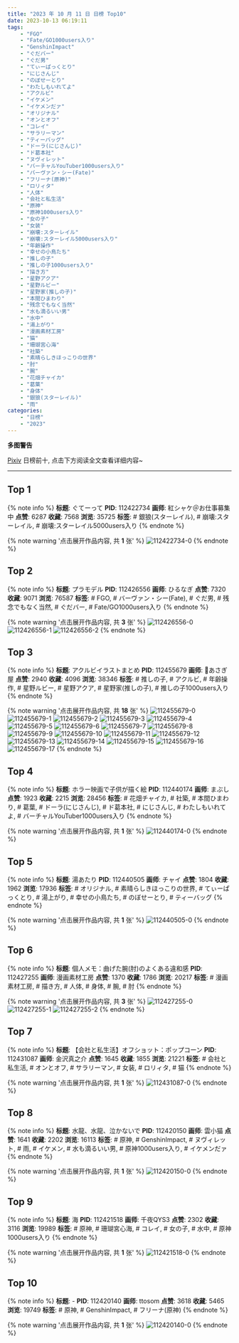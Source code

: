```yaml
---
title: "2023 年 10 月 11 日 日榜 Top10"
date: 2023-10-13 06:19:11
tags:
    - "FGO"
    - "Fate/GO1000users入り"
    - "GenshinImpact"
    - "ぐだバー"
    - "ぐだ男"
    - "てぃーぱっくとり"
    - "にじさんじ"
    - "のぼせーとり"
    - "わたしもいれてよ"
    - "アクルビ"
    - "イケメン"
    - "イケメンだァ"
    - "オリジナル"
    - "オンとオフ"
    - "コレイ"
    - "サラリーマン"
    - "ティーバッグ"
    - "ドーラ(にじさんじ)"
    - "ド葛本社"
    - "ヌヴィレット"
    - "バーチャルYouTuber1000users入り"
    - "バーヴァン・シー(Fate)"
    - "フリーナ(原神)"
    - "ロリィタ"
    - "人体"
    - "会社と私生活"
    - "原神"
    - "原神1000users入り"
    - "女の子"
    - "女装"
    - "崩壊:スターレイル"
    - "崩壊:スターレイル5000users入り"
    - "年齢操作"
    - "幸せの小鳥たち"
    - "推しの子"
    - "推しの子1000users入り"
    - "描き方"
    - "星野アクア"
    - "星野ルビー"
    - "星野家(推しの子)"
    - "本間ひまわり"
    - "残念でもなく当然"
    - "水も滴るいい男"
    - "水中"
    - "湯上がり"
    - "漫画素材工房"
    - "猫"
    - "珊瑚宮心海"
    - "社築"
    - "素晴らしきほっこりの世界"
    - "肘"
    - "腕"
    - "花畑チャイカ"
    - "葛葉"
    - "身体"
    - "銀狼(スターレイル)"
    - "雨"
categories:
    - "日榜"
    - "2023"
---
```


<i class="fa fa-triangle-exclamation"></i>**多图警告**<i class="fa fa-triangle-exclamation"></i>

[Pixiv](https://www.pixiv.net/) 日榜前十, 点击下方阅读全文查看详细内容~

<!-- more -->

---

## Top 1

{% note info %}
**标题**: ぐてーって
**PID**: 112422734 **画师**: 紅シャケ＠お仕事募集中
**点赞**: 6287 **收藏**: 7568 **浏览**: 35725
**标签**: # 銀狼(スターレイル), # 崩壊:スターレイル, # 崩壊:スターレイル5000users入り
{% endnote %}

{% note warning '点击展开作品内容, 共 **1** 张' %}
![112422734-0](https://i.pixiv.re/img-original/img/2023/10/10/01/09/28/112422734_p0.jpg)
{% endnote %}

## Top 2

{% note info %}
**标题**: プラモデル
**PID**: 112426556 **画师**: ひるなぎ
**点赞**: 7320 **收藏**: 9071 **浏览**: 76587
**标签**: # FGO, # バーヴァン・シー(Fate), # ぐだ男, # 残念でもなく当然, # ぐだバー, # Fate/GO1000users入り
{% endnote %}

{% note warning '点击展开作品内容, 共 **3** 张' %}
![112426556-0](https://i.pixiv.re/img-original/img/2023/10/10/06/00/06/112426556_p0.jpg)
![112426556-1](https://i.pixiv.re/img-original/img/2023/10/10/06/00/06/112426556_p1.jpg)
![112426556-2](https://i.pixiv.re/img-original/img/2023/10/10/06/00/06/112426556_p2.jpg)
{% endnote %}

## Top 3

{% note info %}
**标题**: アクルビイラストまとめ
**PID**: 112455679 **画师**: 🍼あさぎ屋
**点赞**: 2940 **收藏**: 4096 **浏览**: 38346
**标签**: # 推しの子, # アクルビ, # 年齢操作, # 星野ルビー, # 星野アクア, # 星野家(推しの子), # 推しの子1000users入り
{% endnote %}

{% note warning '点击展开作品内容, 共 **18** 张' %}
![112455679-0](https://i.pixiv.re/img-original/img/2023/10/11/10/15/23/112455679_p0.jpg)
![112455679-1](https://i.pixiv.re/img-original/img/2023/10/11/10/15/23/112455679_p1.jpg)
![112455679-2](https://i.pixiv.re/img-original/img/2023/10/11/10/15/23/112455679_p2.jpg)
![112455679-3](https://i.pixiv.re/img-original/img/2023/10/11/10/15/23/112455679_p3.jpg)
![112455679-4](https://i.pixiv.re/img-original/img/2023/10/11/10/15/23/112455679_p4.jpg)
![112455679-5](https://i.pixiv.re/img-original/img/2023/10/11/10/15/23/112455679_p5.jpg)
![112455679-6](https://i.pixiv.re/img-original/img/2023/10/11/10/15/23/112455679_p6.jpg)
![112455679-7](https://i.pixiv.re/img-original/img/2023/10/11/10/15/23/112455679_p7.jpg)
![112455679-8](https://i.pixiv.re/img-original/img/2023/10/11/10/15/23/112455679_p8.jpg)
![112455679-9](https://i.pixiv.re/img-original/img/2023/10/11/10/15/23/112455679_p9.jpg)
![112455679-10](https://i.pixiv.re/img-original/img/2023/10/11/10/15/23/112455679_p10.jpg)
![112455679-11](https://i.pixiv.re/img-original/img/2023/10/11/10/15/23/112455679_p11.jpg)
![112455679-12](https://i.pixiv.re/img-original/img/2023/10/11/10/15/23/112455679_p12.jpg)
![112455679-13](https://i.pixiv.re/img-original/img/2023/10/11/10/15/23/112455679_p13.jpg)
![112455679-14](https://i.pixiv.re/img-original/img/2023/10/11/10/15/23/112455679_p14.jpg)
![112455679-15](https://i.pixiv.re/img-original/img/2023/10/11/10/15/23/112455679_p15.jpg)
![112455679-16](https://i.pixiv.re/img-original/img/2023/10/11/10/15/23/112455679_p16.jpg)
![112455679-17](https://i.pixiv.re/img-original/img/2023/10/11/10/15/23/112455679_p17.jpg)
{% endnote %}

## Top 4

{% note info %}
**标题**: ホラー映画で子供が描く絵
**PID**: 112440174 **画师**: まぶし
**点赞**: 1923 **收藏**: 2215 **浏览**: 28456
**标签**: # 花畑チャイカ, # 社築, # 本間ひまわり, # 葛葉, # ドーラ(にじさんじ), # ド葛本社, # にじさんじ, # わたしもいれてよ, # バーチャルYouTuber1000users入り
{% endnote %}

{% note warning '点击展开作品内容, 共 **1** 张' %}
![112440174-0](https://i.pixiv.re/img-original/img/2023/10/10/20/18/04/112440174_p0.jpg)
{% endnote %}

## Top 5

{% note info %}
**标题**: 湯あたり
**PID**: 112440505 **画师**: チャイ
**点赞**: 1804 **收藏**: 1962 **浏览**: 17936
**标签**: # オリジナル, # 素晴らしきほっこりの世界, # てぃーぱっくとり, # 湯上がり, # 幸せの小鳥たち, # のぼせーとり, # ティーバッグ
{% endnote %}

{% note warning '点击展开作品内容, 共 **1** 张' %}
![112440505-0](https://i.pixiv.re/img-original/img/2023/10/10/20/30/00/112440505_p0.png)
{% endnote %}

## Top 6

{% note info %}
**标题**: 個人メモ：曲げた腕(肘)のよくある違和感
**PID**: 112427255 **画师**: 漫画素材工房
**点赞**: 1370 **收藏**: 1786 **浏览**: 20217
**标签**: # 漫画素材工房, # 描き方, # 人体, # 身体, # 腕, # 肘
{% endnote %}

{% note warning '点击展开作品内容, 共 **3** 张' %}
![112427255-0](https://i.pixiv.re/img-original/img/2023/10/10/07/00/04/112427255_p0.jpg)
![112427255-1](https://i.pixiv.re/img-original/img/2023/10/10/07/00/04/112427255_p1.jpg)
![112427255-2](https://i.pixiv.re/img-original/img/2023/10/10/07/00/04/112427255_p2.jpg)
{% endnote %}

## Top 7

{% note info %}
**标题**: 【会社と私生活】オフショット：ポップコーン
**PID**: 112431087 **画师**: 金沢真之介
**点赞**: 1645 **收藏**: 1855 **浏览**: 21221
**标签**: # 会社と私生活, # オンとオフ, # サラリーマン, # 女装, # ロリィタ, # 猫
{% endnote %}

{% note warning '点击展开作品内容, 共 **1** 张' %}
![112431087-0](https://i.pixiv.re/img-original/img/2023/10/10/12/00/04/112431087_p0.jpg)
{% endnote %}

## Top 8

{% note info %}
**标题**: 水龍、水龍、泣かないで
**PID**: 112420150 **画师**: 雲小猫
**点赞**: 1641 **收藏**: 2202 **浏览**: 16113
**标签**: # 原神, # GenshinImpact, # ヌヴィレット, # 雨, # イケメン, # 水も滴るいい男, # 原神1000users入り, # イケメンだァ
{% endnote %}

{% note warning '点击展开作品内容, 共 **1** 张' %}
![112420150-0](https://i.pixiv.re/img-original/img/2023/10/10/00/00/23/112420150_p0.jpg)
{% endnote %}

## Top 9

{% note info %}
**标题**: 海
**PID**: 112421518 **画师**: 千夜QYS3
**点赞**: 2302 **收藏**: 3116 **浏览**: 19989
**标签**: # 原神, # 珊瑚宮心海, # コレイ, # 女の子, # 水中, # 原神1000users入り
{% endnote %}

{% note warning '点击展开作品内容, 共 **1** 张' %}
![112421518-0](https://i.pixiv.re/img-original/img/2023/10/10/00/29/35/112421518_p0.jpg)
{% endnote %}

## Top 10

{% note info %}
**标题**: -
**PID**: 112420140 **画师**: ttosom
**点赞**: 3618 **收藏**: 5465 **浏览**: 19749
**标签**: # 原神, # GenshinImpact, # フリーナ(原神)
{% endnote %}

{% note warning '点击展开作品内容, 共 **1** 张' %}
![112420140-0](https://i.pixiv.re/img-original/img/2023/10/10/00/00/22/112420140_p0.jpg)
{% endnote %}
